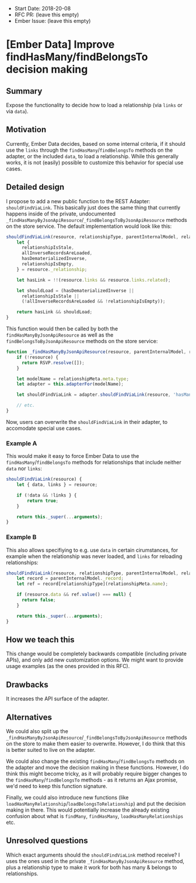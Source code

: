 - Start Date: 2018-20-08
- RFC PR: (leave this empty)
- Ember Issue: (leave this empty)

# [Ember Data] Improve findHasMany/findBelongsTo decision making

## Summary

Expose the functionality to decide how to load a relationship (via `links` or via `data`).

## Motivation

Currently, Ember Data decides, based on some internal criteria, if it should use the `links` through the `findHasMany`/`findBelongsTo` methods on the adapter, or the included `data`, to load a relationship. While this generally works, it is not (easily) possible to customize this behavior for special use cases.

## Detailed design

I propose to add a new public function to the REST Adapter: `shouldFindViaLink`. This basically just does the same thing that currently happens inside of the private, undocumented `_findHasManyByJsonApiResource`/`_findBelongsToByJsonApiResource` methods on the store service. The default implementation would look like this:

```js
shouldFindViaLink(resource, relationshipType, parentInternalModel, relationshipMeta, options) {
    let {
      relationshipIsStale,
      allInverseRecordsAreLoaded,
      hasDematerializedInverse,
      relationshipIsEmpty,
    } = resource._relationship;

    let hasLink = !!(resource.links && resource.links.related);

    let shouldLoad = (hasDematerializedInverse ||
      relationshipIsStale ||
      (!allInverseRecordsAreLoaded && !relationshipIsEmpty));

    return hasLink && shouldLoad;
}
```

This function would then be called by both the `findHasManyByJsonApiResource` as well as the `findBelongsToByJsonApiResource` methods on the store service:

```js
function _findHasManyByJsonApiResource(resource, parentInternalModel, relationshipMeta, options) {
    if (!resource) {
      return RSVP.resolve([]);
    }

    let modelName = relationshipMeta.meta.type;
    let adapter = this.adapterFor(modelName);

    let shouldFindViaLink = adapter.shouldFindViaLink(resource, 'hasMany', parentInternalModel, relationshipMeta, options);

    // etc.
}
```

Now, users can overwrite the `shouldFindViaLink` in their adapter, to accomodate special use cases.

### Example A

This would make it easy to force Ember Data to use the `findHasMany`/`findBelongsTo` methods for relationships that include neither `data` nor `links`:

```js
shouldFindViaLink(resource) {
    let { data, links } = resource;

    if (!data && !links } {
        return true;
    }

    return this._super(...arguments);
}
```

### Example B

This also allows specifiying to e.g. use `data` in certain cirumstances, for example when the relationship was never loaded, and `links` for reloading relationships:

```js
shouldFindViaLink(resource, relationshipType, parentInternalModel, relationshipMeta) {
    let record = parentInternalModel._record;
    let ref = record[relationshipType](relationshipMeta.name);

    if (resource.data && ref.value() === null) {
      return false;
    }

    return this._super(...arguments);
}
```

## How we teach this

This change would be completely backwards compatible (including private APIs), and only add new customization options. We might want to provide usage examples (as the ones provided in this RFC). 

## Drawbacks

It increases the API surface of the adapter.

## Alternatives

We could also split up the `_findHasManyByJsonApiResource`/`_findBelongsToByJsonApiResource` methods on the store to make them easier to overwrite. However, I do think that this is better suited to live on the adapter.

We could also change the existing `findHasMany`/`findBelongsTo` methods on the adapter and move the decision making in these functions. However, I do think this might become tricky, as it will probably require bigger changes to the `findHasMany`/`findBelongsTo` methods - as it returns an Ajax promise, we'd need to keep this function signature.

Finally, we could also introduce new functions (like `loadHasManyRelationship`/`loadBelongsToRelationship`) and put the decision making in there. This would potentially increase the already existing confusion about what is `findMany`, `findHasMany`, `loadHasManyRelationships` etc. 

## Unresolved questions

Which exact arguments should the `shouldFindViaLink` method receive? I uses the ones used in the private `_findHasManyByJsonApiResource` method, plus a relationship type to make it work for both has many & belongs to relationships. 
